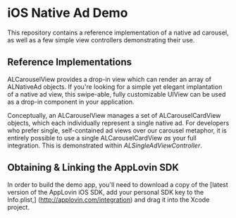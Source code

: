 iOS Native Ad Demo
==================

This repository contains a reference implementation of a native ad carousel, as well as a few simple view controllers demonstrating their use.

## Reference Implementations

ALCarouselView provides a drop-in view which can render an array of ALNativeAd objects. If you're looking for a simple yet elegant implantation of a native ad view, this swipe-able, fully customizable UIView can be used as a drop-in component in your application.

Conceptually, an ALCarouselView manages a set of ALCarouselCardView objects, which each individually represent a single native ad. For developers who prefer single, self-contained ad views over our carousel metaphor, it is entirely possible to use a single ALCarouselCardView _as_ your full integration. This is demonstrated within _ALSingleAdViewController_.

## Obtaining & Linking the AppLovin SDK

In order to build the demo app, you'll need to download a copy of the [latest version of the AppLovin iOS SDK, add your personal SDK key to the Info.plist,] (http://applovin.com/integration) and drag it into the Xcode project.